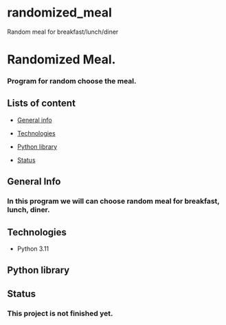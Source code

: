 # randomized_meal
Random meal for breakfast/lunch/diner


# Randomized Meal.
### Program for random choose the meal.


## Lists of content
* [General info](https://github.com/GabrielKozlowski/randomized_meal/blob/master/README.md#general-info)  

      
* [Technologies](https://github.com/GabrielKozlowski/randomized_meal/blob/master/README.md#technologies)
* [Python library](https://github.com/GabrielKozlowski/randomized_meal/blob/master/README.md#python-library)
* [Status](https://github.com/GabrielKozlowski/randomized_meal/blob/master/README.md#status)


## General Info

### In this program we will can choose random meal for breakfast, lunch, diner. 


## Technologies

<ul>
    <li>Python 3.11</li>

</ul>


## Python library

<ul>

</ul>


## Status

### This project is not finished yet.




